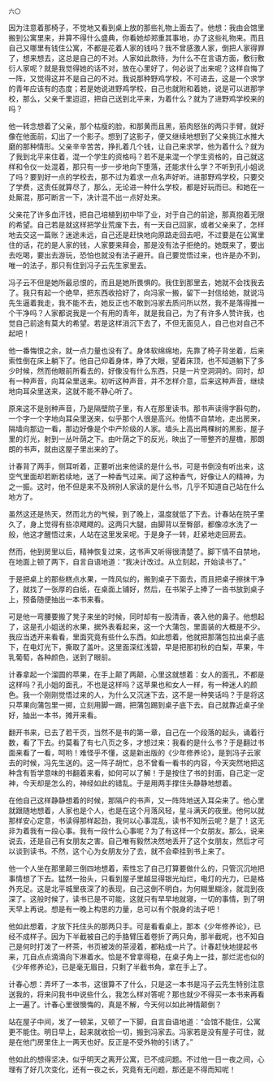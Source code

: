     六〇 

   因为注意着那椅子，不觉地又看到桌上放的那些礼物上面去了。他想：我由会馆里搬到公寓里来，并算不得什么盛典，你看她却郑重其事地，办了这些礼物来。而且自己又哪里有钱住公寓，不都是花着人家的钱吗？我不曾感激人家，倒把人家得罪了，想来想去，这总是自己的不对。人家如此款待，为什么不在言语方面，敷衍敷衍人家呢？就是我觉得她的话不对，放在心里好了，何必说了出来呢？这样自悔了一阵，又觉得这并不是自己的不对。我说那种野鸡学校，不可进去，这是一个求学的青年应该有的态度；若是她说进野鸡学校，自己也就附和着她，说是可以进那学校，那么，父亲千里迢迢，把自己送到北平来，为着什么？就为了进野鸡学校来的吗？

   他一转念想着了父亲，那个枯瘦的脸，和那黄而且黑，筋肉怒张的两只手臂，就好像在他面前，幻出了一个影子。想到了这影子，便又继续地想到了父亲挑江水推大磨的那种情形。父亲辛辛苦苦，挣扎着几个钱，让自己来求学，他为着什么？就为了我到北平来住着，混一个学生的资格吗？若不是来混一个学生资格的，自己就这样和令仪一处混着，那只有一步一步地向下堕落，还能求什么学？不听到孔小姐说了吗？要到好一点的学校去，那不过为着求一点名声好听。进那野鸡学校，只要交了学费，这责任就算尽了，那么，无论进一种什么学校，都是好玩而已。和她在一处厮混，那可断言一下，决计混不出一点好处来。

   父亲花了许多血汗钱，把自己培植到初中毕了业，对于自己的前途，那真抱着无限的希望。自己若是就这样把学业荒废下去，有一天自己回家，或者父亲来了，怎样地去交这一篇账？迷途未远，自己还是赶快地向原路走回去吧，不过要是在公寓里住的话，花的是人家的钱，人家要来拜会，那是没有法子拒绝的。她既来了，要出去吃喝，要出去游玩，恐怕也就没有法子避开。自己要觉悟过来，也许是办不到，唯一的法子，那只有住到冯子云先生家里去。

   冯子云不但是她所最忌恨的，而且是她所畏惧的。我住到那里去，她就不会找我去了。我只有起一个绝早，把东西收拾好了，向冯家一搬，留下一封信给她，就说冯先生逼着我走，我不能不去，她反正也不敢到冯家去质问所以然，我不是落得推一个干净吗？人家都说我是一个有用的青年，就是我自己，为了有许多人赞许我，也觉自己前途有莫大的希望。若是这样消沉下去了，不但无面见人，自己也对自己不起吧！

   他一番悔恨之余，就一点力量也没有了。身体软绵绵地，先靠了椅子背坐着，后来索性倒在床上躺下了。他自己仰着身体，睁了大眼，望着床顶，也不知道躺下了多少时候，然而他眼前所看去的，好像没有什么东西，只是一片空洞洞的。同时，却有一种声音，向耳朵里送来。初听这种声音，并不怎样介意，后来这种声音，继续地向耳朵里送来，这就不能不静心听了。

   原来这不是别种声音，乃是隔壁院子里，有人在那里读书。那书声读得字斟句酌，一个字一个字地向耳朵里送来，似乎那个人很是高兴。他情不自禁地，走出房来，隔墙向那边一看，那边好像是个中产阶级的人家。墙头上高出两棵树的黑影，屋子里的灯光，射到一丛叶荫之下。由叶荫之下的反光，映出了一带整齐的屋檐，那朗朗的书声，就由这屋子里出来的了。

   计春背了两手，侧耳听着，正要听出来他读的是什么书，可是书倒没有听出来，这空气里面却若断若续地，送了一种香气过来。闻了这种香气，好像让人的精神，为之一振。这时，他不但是来不及辨别人家读的是什么书，几乎不知道自己站在什么地方了。

   虽然这还是热天，然而北方的气候，到了晚上，温度就低了下去。计春站在院子里久了，身上觉得有些凉飕飕的。这两只大腿，由脚背以至臀部，都像凉水洗了一般，他这才醒悟过来，人站在这里发呆呢。于是身子一转，赶紧地走回房去。

   然而，他到房里以后，精神恢复过来，这书声又听得很清楚了。脚下情不自禁地，在地面上顿了两下，自言自语地道：“我决计改过。从立刻起，开始读书了。”

   于是把桌上的那些糕点水果，一阵风似的，搬到桌子下面去，而且把桌子擦抹干净了，就找了一张厚的白纸，在桌面上铺好，然后，在书架子上捧了一沓书放到桌子上，预备随便抽出一本书来看。

   可是他一弯腰要搬了凳子来坐的时候，同时却有一股清香，袭入他的鼻子。他想起了，这是孔小姐送的水果，据外表看起来，这一个大蒲包，里面装的大概是不少。我应当透开来看看，里面究竟有些什么东西。如此想着，他就把那蒲包拉出桌子底下，在电灯光下，撕取了盖叶。这里面深红浅碧，早是把那初秋的白梨，苹果，牛乳葡萄，各种颜色，送到了眼前。

   计春拿起一个溜圆的苹果，在手上颠了两颠，心里这就想着：女人的面孔，不都是这样吗？孔小姐的面孔，不也是这样吗？这苹果也和女人一样，有一种迷人的颜色。我一个刚刚觉悟过来的人，为什么又沉迷下去，这不是一种笑话吗？于是将这只苹果向蒲包里一掷，立刻用脚一踢，把蒲包踢到桌子底下去。自己就靠近桌子坐好，抽出一本书，摊开来看。

   翻开书来，已去了若干页，当然不是书的第一章，自己在一个段落的起头，诵着行数，看了下去。约莫看了有七八页之多，才想过来：我看的是什么书？于是翻过书面来看了一看，呵哟！难怪乎不懂，这是新出版的《少年修养论》，是到冯子云家去的时候，冯先生送的。这一阵子胡忙，总不曾看一看书的内容，今天突然地把这种含有哲学意味的书翻着来看，如何可以了解！于是按住了书的封面，自己定一定神，今天却是怎么的，神经如此的错乱。于是用两手撑住头静静地想着。

   在他自己这样静静想着的时候，那隔户的书声，又一阵阵地送入耳朵来了。他心里就跟随地想着，人家也是个人，也是在这个月落风轻，星斗满天的夜里。他何以就那样安心定意，书读得那样起劲，我何以心事混乱，读书不知所云呢？是了！这无非为着我有一段心事。我有一段什么心事呢？为了有这样一个女朋友。那么，说来说去，还是自己有女朋友之害。自己唯有毅然决然地丢开了这个女朋友，然后才可以谈到读书。不然，这个心为女朋友分了去，就不会牵挂到书上来了。

   他一个人坐在那里颠三倒四地想着，索性忘了自己打算要做什么的，只管沉沉地把事情想了下去。猛然一抬头，只看到屋子里越显得银光灿烂，电灯的光力，已是格外充足。这是北平城里夜深了的表现，自己这倒不明白，为何糊里糊涂，就混到夜深了。这般时候了，读书已是不可能，这就只有早早地就寝，一切的事情，到了明天早上再说。想是有一晚上构思的力量，总可以有个脱身的法子吧！

   他如此想着，才放下托住头的那两只手。可是看看桌上，那本《少年修养论》，已经不成样子。因为下半截被自己的手胳臂压着卷折了两只角，那半截呢，也不知自己是何时打泼了一杯茶，书页被泼的茶浸着，都粘成一片了。计春赶快地提起书来，兀自点点滴滴向下淋着水。恰是不曾拿得稳，在桌子角上一挂，那烂泥也似的《少年修养论》，已是毫无眉目，只剩了半截书角，拿在手上了。

   计春心想：弄坏了一本书，这很算不了什么，只是这一本书是冯子云先生特别注意送我的，将来问我书中说些什么，我怎么样对答呢？那也就少不得买一本书来再看上一遍了。计春心里很懊悔的，真是不解，今天何以如此神情颠倒？

   站在屋子中间，发了一顿呆，又顿了一下脚，自言自语地道：“会馆不能住，公寓更不能住。明日早上，起来就收拾一切，搬到冯家去。冯家若是没有屋子可住，就是在他门房里住上一两天也好。反正是不受外物的引诱了。”

   他如此的想得坚决，似乎明天之离开公寓，已不成问题。不过他一日一夜之间，心理有了好几次变化，还有一夜之长，究竟有无问题，那还是不得而知呢！

